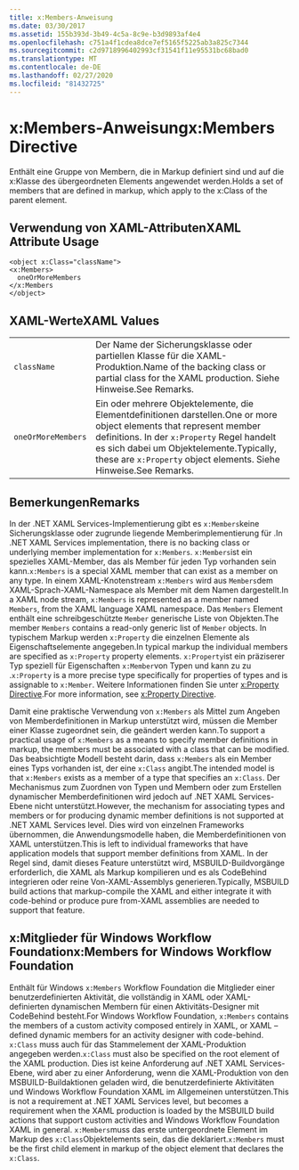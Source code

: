 ```yaml
---
title: x:Members-Anweisung
ms.date: 03/30/2017
ms.assetid: 155b393d-3b49-4c5a-8c9e-b3d9893af4e4
ms.openlocfilehash: c751a4f1cdea8dce7ef5165f5225ab3a825c7344
ms.sourcegitcommit: c2d9718996402993cf31541f11e95531bc68bad0
ms.translationtype: MT
ms.contentlocale: de-DE
ms.lasthandoff: 02/27/2020
ms.locfileid: "81432725"
---
```

# <a name="xmembers-directive"></a><span data-ttu-id="af747-102">x:Members-Anweisung</span><span class="sxs-lookup"><span data-stu-id="af747-102">x:Members Directive</span></span>
<span data-ttu-id="af747-103">Enthält eine Gruppe von Membern, die in Markup definiert sind und auf die x:Klasse des übergeordneten Elements angewendet werden.</span><span class="sxs-lookup"><span data-stu-id="af747-103">Holds a set of members that are defined in markup, which apply to the x:Class of the parent element.</span></span>

## <a name="xaml-attribute-usage"></a><span data-ttu-id="af747-104">Verwendung von XAML-Attributen</span><span class="sxs-lookup"><span data-stu-id="af747-104">XAML Attribute Usage</span></span>

```xaml
<object x:Class="className">
<x:Members>
  oneOrMoreMembers
</x:Members
</object>
```

## <a name="xaml-values"></a><span data-ttu-id="af747-105">XAML-Werte</span><span class="sxs-lookup"><span data-stu-id="af747-105">XAML Values</span></span>

|||
|-|-|
|`className`|<span data-ttu-id="af747-106">Der Name der Sicherungsklasse oder partiellen Klasse für die XAML-Produktion.</span><span class="sxs-lookup"><span data-stu-id="af747-106">Name of the backing class or partial class for the XAML production.</span></span> <span data-ttu-id="af747-107">Siehe Hinweise.</span><span class="sxs-lookup"><span data-stu-id="af747-107">See Remarks.</span></span>|
|`oneOrMoreMembers`|<span data-ttu-id="af747-108">Ein oder mehrere Objektelemente, die Elementdefinitionen darstellen.</span><span class="sxs-lookup"><span data-stu-id="af747-108">One or more object elements that represent member definitions.</span></span> <span data-ttu-id="af747-109">In der `x:Property` Regel handelt es sich dabei um Objektelemente.</span><span class="sxs-lookup"><span data-stu-id="af747-109">Typically, these are `x:Property` object elements.</span></span> <span data-ttu-id="af747-110">Siehe Hinweise.</span><span class="sxs-lookup"><span data-stu-id="af747-110">See Remarks.</span></span>|

## <a name="remarks"></a><span data-ttu-id="af747-111">Bemerkungen</span><span class="sxs-lookup"><span data-stu-id="af747-111">Remarks</span></span>

<span data-ttu-id="af747-112">In der .NET XAML Services-Implementierung gibt es `x:Members`keine Sicherungsklasse oder zugrunde liegende Memberimplementierung für .</span><span class="sxs-lookup"><span data-stu-id="af747-112">In .NET XAML Services implementation, there is no backing class or underlying member implementation for `x:Members`.</span></span> <span data-ttu-id="af747-113">`x:Members`ist ein spezielles XAML-Member, das als Member für jeden Typ vorhanden sein kann.</span><span class="sxs-lookup"><span data-stu-id="af747-113">`x:Members` is a special XAML member that can exist as a member on any type.</span></span> <span data-ttu-id="af747-114">In einem XAML-Knotenstream `x:Members` wird aus `Members`dem XAML-Sprach-XAML-Namespace als Member mit dem Namen dargestellt.</span><span class="sxs-lookup"><span data-stu-id="af747-114">In a XAML node stream, `x:Members` is represented as a member named `Members`, from the XAML language XAML namespace.</span></span> <span data-ttu-id="af747-115">Das `Members` Element enthält eine schreibgeschützte `Member` generische Liste von Objekten.</span><span class="sxs-lookup"><span data-stu-id="af747-115">The member `Members` contains a read-only generic list of `Member` objects.</span></span> <span data-ttu-id="af747-116">In typischem Markup werden `x:Property` die einzelnen Elemente als Eigenschaftselemente angegeben.</span><span class="sxs-lookup"><span data-stu-id="af747-116">In typical markup the individual members are specified as `x:Property` property elements.</span></span> <span data-ttu-id="af747-117">`x:Property`ist ein präziserer Typ speziell für Eigenschaften `x:Member`von Typen und kann zu zu .</span><span class="sxs-lookup"><span data-stu-id="af747-117">`x:Property` is a more precise type specifically for properties of types and is assignable to `x:Member`.</span></span> <span data-ttu-id="af747-118">Weitere Informationen finden Sie unter [x:Property Directive](xproperty-directive.md).</span><span class="sxs-lookup"><span data-stu-id="af747-118">For more information, see [x:Property Directive](xproperty-directive.md).</span></span>

<span data-ttu-id="af747-119">Damit eine praktische Verwendung von `x:Members` als Mittel zum Angeben von Memberdefinitionen in Markup unterstützt wird, müssen die Member einer Klasse zugeordnet sein, die geändert werden kann.</span><span class="sxs-lookup"><span data-stu-id="af747-119">To support a practical usage of `x:Members` as a means to specify member definitions in markup, the members must be associated with a class that can be modified.</span></span> <span data-ttu-id="af747-120">Das beabsichtigte Modell besteht darin, dass `x:Members` als ein Member eines Typs vorhanden ist, der eine `x:Class` angibt.</span><span class="sxs-lookup"><span data-stu-id="af747-120">The intended model is that `x:Members` exists as a member of a type that specifies an `x:Class`.</span></span> <span data-ttu-id="af747-121">Der Mechanismus zum Zuordnen von Typen und Membern oder zum Erstellen dynamischer Memberdefinitionen wird jedoch auf .NET XAML Services-Ebene nicht unterstützt.</span><span class="sxs-lookup"><span data-stu-id="af747-121">However, the mechanism for associating types and members or for producing dynamic member definitions is not supported at .NET XAML Services level.</span></span> <span data-ttu-id="af747-122">Dies wird von einzelnen Frameworks übernommen, die Anwendungsmodelle haben, die Memberdefinitionen von XAML unterstützen.</span><span class="sxs-lookup"><span data-stu-id="af747-122">This is left to individual frameworks that have application models that support member definitions from XAML.</span></span> <span data-ttu-id="af747-123">In der Regel sind, damit dieses Feature unterstützt wird, MSBUILD-Buildvorgänge erforderlich, die XAML als Markup kompilieren und es als CodeBehind integrieren oder reine Von-XAML-Assemblys generieren.</span><span class="sxs-lookup"><span data-stu-id="af747-123">Typically, MSBUILD build actions that markup-compile the XAML and either integrate it with code-behind or produce pure from-XAML assemblies are needed to support that feature.</span></span>

## <a name="xmembers-for-windows-workflow-foundation"></a><span data-ttu-id="af747-124">x:Mitglieder für Windows Workflow Foundation</span><span class="sxs-lookup"><span data-stu-id="af747-124">x:Members for Windows Workflow Foundation</span></span>

<span data-ttu-id="af747-125">Enthält für Windows `x:Members` Workflow Foundation die Mitglieder einer benutzerdefinierten Aktivität, die vollständig in XAML oder XAML-definierten dynamischen Membern für einen Aktivitäts-Designer mit CodeBehind besteht.</span><span class="sxs-lookup"><span data-stu-id="af747-125">For Windows Workflow Foundation, `x:Members` contains the members of a custom activity composed entirely in XAML, or XAML –defined dynamic members for an activity designer with code-behind.</span></span> <span data-ttu-id="af747-126">`x:Class` muss auch für das Stammelement der XAML-Produktion angegeben werden.</span><span class="sxs-lookup"><span data-stu-id="af747-126">`x:Class` must also be specified on the root element of the XAML production.</span></span> <span data-ttu-id="af747-127">Dies ist keine Anforderung auf .NET XAML Services-Ebene, wird aber zu einer Anforderung, wenn die XAML-Produktion von den MSBUILD-Buildaktionen geladen wird, die benutzerdefinierte Aktivitäten und Windows Workflow Foundation XAML im Allgemeinen unterstützen.</span><span class="sxs-lookup"><span data-stu-id="af747-127">This is not a requirement at .NET XAML Services level, but becomes a requirement when the XAML production is loaded by the MSBUILD build actions that support custom activities and Windows Workflow Foundation XAML in general.</span></span> <span data-ttu-id="af747-128">`x:Members`muss das erste untergeordnete Element im Markup des `x:Class`Objektelements sein, das die deklariert.</span><span class="sxs-lookup"><span data-stu-id="af747-128">`x:Members` must be the first child element in markup of the object element that declares the `x:Class`.</span></span>

